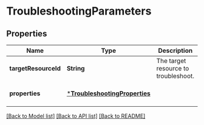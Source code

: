 # TroubleshootingParameters


## Properties
Name | Type | Description | Notes
------------ | ------------- | ------------- | -------------
**targetResourceId** | **String** | The target resource to troubleshoot. | [default to nothing]
**properties** | [***TroubleshootingProperties**](TroubleshootingProperties.md) |  | [default to nothing]


[[Back to Model list]](../README.md#models) [[Back to API list]](../README.md#api-endpoints) [[Back to README]](../README.md)



